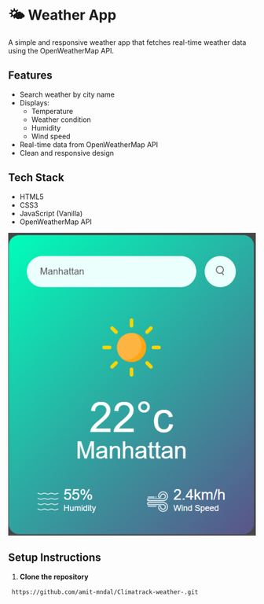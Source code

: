 # 🌤️ Weather App

A simple and responsive weather app that fetches real-time weather data using the OpenWeatherMap API.

## Features

- Search weather by city name
- Displays:
  - Temperature
  - Weather condition
  - Humidity
  - Wind speed
- Real-time data from OpenWeatherMap API
- Clean and responsive design

##  Tech Stack

- HTML5
- CSS3
- JavaScript (Vanilla)
- OpenWeatherMap API


 ![alt text](image.png)

##  Setup Instructions

1. **Clone the repository**
```bash
 https://github.com/amit-mndal/Climatrack-weather-.git



